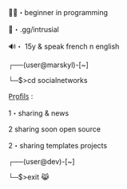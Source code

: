 👨‍🎓・beginner in programming

📧・.gg/intrusial

🔊・ 15y & speak french n english


┌──(user@marskyl)-[~]

└─$>cd socialnetworks


P̲r̲o̲f̲i̲l̲s̲ :


1・sharing & news

2 sharing soon open source

2・sharing templates projects


┌──(user@dev)-[~]

└─$>exit 😹
